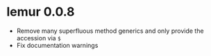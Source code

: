 # lemur 0.0.8

* Remove many superfluous method generics and only provide the accession via `$`
* Fix documentation warnings
